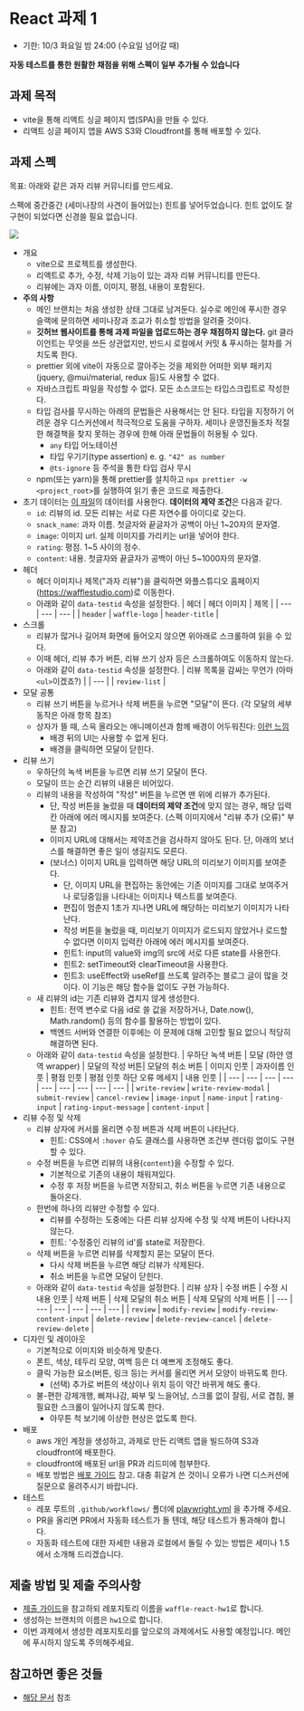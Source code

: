 # React 과제 1

- 기한: 10/3 화요일 밤 24:00 (수요일 넘어갈 때)

**자동 테스트를 통한 원활한 채점을 위해 스펙이 일부 추가될 수 있습니다**

## 과제 목적

- vite을 통해 리액트 싱글 페이지 앱(SPA)을 만들 수 있다.
- 리액트 싱글 페이지 앱을 AWS S3와 Cloudfront를 통해 배포할 수 있다.

## 과제 스펙

목표: 아래와 같은 과자 리뷰 커뮤니티를 만드세요.

스펙에 중간중간 (세미나장의 사견이 들어있는) 힌트를 넣어두었습니다.
힌트 없이도 잘 구현이 되었다면 신경쓸 필요 없습니다.

![](hw.png)

- 개요
  - vite으로 프로젝트를 생성한다.
  - 리액트로 추가, 수정, 삭제 기능이 있는 과자 리뷰 커뮤니티를 만든다.
  - 리뷰에는 과자 이름, 이미지, 평점, 내용이 포함된다.
- **주의 사항**
  - 메인 브랜치는 처음 생성한 상태 그대로 남겨둔다. 실수로 메인에 푸시한 경우 슬랙에 문의하면 세미나장과 조교가 취소할 방법을 알려줄 것이다.
  - **깃허브 웹사이트를 통해 과제 파일을 업로드하는 경우 채점하지 않는다.** git 클라이언트는 무엇을 쓰든 상관없지만, 반드시 로컬에서 커밋 & 푸시하는 절차를 거치도록 한다.
  - prettier 외에 vite이 자동으로 깔아주는 것을 제외한 어떠한 외부 패키지(jquery, @mui/material, redux 등)도 사용할 수 없다.
  - 자바스크립트 파일을 작성할 수 없다. 모든 소스코드는 타입스크립트로 작성한다.
  - 타입 검사를 무시하는 아래의 문법들은 사용해서는 안 된다. 타입을 지정하기 어려운 경우 디스커션에서 적극적으로 도움을 구하자. 세미나 운영진들조차 적절한 해결책을 찾지 못하는 경우에 한해 아래 문법들이 허용될 수 있다.
    - `any` 타입 어노테이션
    - 타입 우기기(type assertion) e. g. `"42" as number`
    - `@ts-ignore` 등 주석을 통한 타입 검사 무시
  - npm(또는 yarn)을 통해 prettier를 설치하고 `npx prettier -w <project_root>`를 실행하여 읽기 좋은 코드로 제출한다.
- 초기 데이터는 [이 파일](data.json)의 데이터를 사용한다. **데이터의 제약 조건**은 다음과 같다.
  - `id`: 리뷰의 id. 모든 리뷰는 서로 다른 자연수를 아이디로 갖는다.
  - `snack_name`: 과자 이름. 첫글자와 끝글자가 공백이 아닌 1~20자의 문자열.
  - `image`: 이미지 url. 실제 이미지를 가리키는 url을 넣어야 한다.
  - `rating`: 평점. 1~5 사이의 정수.
  - `content`: 내용. 첫글자와 끝글자가 공백이 아닌 5~1000자의 문자열.
- 헤더
  - 헤더 이미지나 제목("과자 리뷰")을 클릭하면 와플스튜디오 홈페이지(https://wafflestudio.com)로 이동한다.
  - 아래와 같이 `data-testid` 속성을 설정한다.
    | 헤더 | 헤더 이미지 | 제목 |
    | --- | --- | --- |
    | `header` | `waffle-logo` | `header-title` |
- 스크롤
  - 리뷰가 많거나 길어져 화면에 들어오지 않으면 위아래로 스크롤하여 읽을 수 있다.
  - 이때 헤더, 리뷰 추가 버튼, 리뷰 쓰기 상자 등은 스크롤하여도 이동하지 않는다.
  - 아래와 같이 `data-testid` 속성을 설정한다.
    | 리뷰 목록을 감싸는 무언가 (아마 `<ul>`이겠죠?) |
    | --- |
    | `review-list` |
- 모달 공통
  - 리뷰 쓰기 버튼을 누르거나 삭제 버튼을 누르면 "모달"이 뜬다. (각 모달의 세부 동작은 아래 항목 참조)
  - 상자가 뜰 때, 스윽 올라오는 애니메이션과 함께 배경이 어두워진다: [이런 느낌](https://getbootstrap.com/docs/4.0/components/modal/#vertically-centered)
    - 배경 뒤의 UI는 사용할 수 없게 된다.
    - 배경을 클릭하면 모달이 닫힌다.
- 리뷰 쓰기
  - 우하단의 녹색 버튼을 누르면 리뷰 쓰기 모달이 뜬다.
  - 모달이 뜨는 순간 리뷰의 내용은 비어있다.
  - 리뷰의 내용을 작성하여 "작성" 버튼을 누르면 맨 위에 리뷰가 추가된다.
    - 단, 작성 버튼을 눌렀을 때 **데이터의 제약 조건**에 맞지 않는 경우, 해당 입력칸 아래에 에러 메시지를 보여준다. (스펙 이미지에서 "리뷰 추가 (오류)" 부분 참고)
    - 이미지 URL에 대해서는 제약조건을 검사하지 않아도 된다. 단, 아래의 보너스를 해결하면 좋은 일이 생길지도 모른다.
    - (보너스) 이미지 URL을 입력하면 해당 URL의 미리보기 이미지를 보여준다.
      - 단, 이미지 URL을 편집하는 동안에는 기존 이미지를 그대로 보여주거나 로딩중임을 나타내는 이미지나 텍스트를 보여준다.
      - 편집이 멈춘지 1초가 지나면 URL에 해당하는 미리보기 이미지가 나타난다.
      - 작성 버튼을 눌렀을 때, 미리보기 이미지가 로드되지 않았거나 로드할 수 없다면 이미지 입력칸 아래에 에러 메시지를 보여준다.
      - 힌트1: input의 value와 img의 src에 서로 다른 state를 사용한다.
      - 힌트2: setTimeout와 clearTimeout을 사용한다.
      - 힌트3: useEffect와 useRef를 쓰도록 알려주는 블로그 글이 많을 것이다. 이 기능은 해당 함수들 없이도 구현 가능하다.
  - 새 리뷰의 id는 기존 리뷰와 겹치지 않게 생성한다.
    - 힌트: 전역 변수로 다음 id로 쓸 값을 저장하거나, Date.now(), Math.random() 등의 함수를 활용하는 방법이 있다.
    - 백엔드 서버와 연결한 이후에는 이 문제에 대해 고민할 필요 없으니 적당히 해결하면 된다.
  - 아래와 같이 `data-testid` 속성을 설정한다.
    | 우하단 녹색 버튼 | 모달 (하얀 영역 wrapper) | 모달의 작성 버튼| 모달의 취소 버튼 | 이미지 인풋 | 과자이름 인풋 | 평점 인풋 | 평점 인풋 하단 오류 메세지 | 내용 인풋 |
    | --- | --- | --- | --- | --- | --- | --- | --- | --- |
    | `write-review` | `write-review-modal` | `submit-review` | `cancel-review` | `image-input` | `name-input` | `rating-input` | `rating-input-message` | `content-input` |
- 리뷰 수정 및 삭제
  - 리뷰 상자에 커서를 올리면 수정 버튼과 삭제 버튼이 나타난다.
    - 힌트: CSS에서 `:hover` 슈도 클래스를 사용하면 조건부 렌더링 없이도 구현할 수 있다.
  - 수정 버튼을 누르면 리뷰의 내용(`content`)을 수정할 수 있다.
    - 기본적으로 기존의 내용이 채워져있다.
    - 수정 후 저장 버튼을 누르면 저장되고, 취소 버튼을 누르면 기존 내용으로 돌아온다.
  - 한번에 하나의 리뷰만 수정할 수 있다.
    - 리뷰를 수정하는 도중에는 다른 리뷰 상자에 수정 및 삭제 버튼이 나타나지 않는다.
    - 힌트: '수정중인 리뷰의 id'를 state로 저장한다.
  - 삭제 버튼을 누르면 리뷰를 삭제할지 묻는 모달이 뜬다.
    - 다시 삭제 버튼을 누르면 해당 리뷰가 삭제된다.
    - 취소 버튼을 누르면 모달이 닫힌다.
  - 아래와 같이 `data-testid` 속성을 설정한다.
    | 리뷰 상자 | 수정 버튼 | 수정 시 내용 인풋 | 삭제 버튼 | 삭제 모달의 취소 버튼 | 삭제 모달의 삭제 버튼 |
    | --- | --- | --- | --- | --- | --- |
    | `review` | `modify-review` | `modify-review-content-input` | `delete-review` | `delete-review-cancel` | `delete-review-delete` |
- 디자인 및 레이아웃
  - 기본적으로 이미지와 비슷하게 맞춘다.
  - 폰트, 색상, 테두리 모양, 여백 등은 더 예쁘게 조정해도 좋다.
  - 클릭 가능한 요소(버튼, 링크 등)는 커서를 올리면 커서 모양이 바뀌도록 한다.
    - (선택) 추가로 버튼의 색상이나 위치 등이 약간 바뀌게 해도 좋다.
  - 불-편한 강제개행, 삐져나감, 짜부 및 느을어남, 스크롤 없이 잘림, 서로 겹침, 불필요한 스크롤이 일어나지 않도록 한다.
    - 아무튼 척 보기에 이상한 현상은 없도록 한다.
- 배포
  - aws 개인 계정을 생성하고, 과제로 만든 리액트 앱을 빌드하여 S3과 cloudfront에 배포한다.
  - cloudfront에 배포된 url을 PR과 리드미에 첨부한다.
  - 배포 방법은 [배포 가이드](s3-guide.md) 참고. 대충 휘갈겨 쓴 것이니 오류가 나면 디스커션에 질문으로 올려주시기 바랍니다.
- 테스트
  - 레포 루트의 `.github/workflows/` 폴더에 [playwright.yml](./hw-test/playwright.yml) 을 추가해 주세요.
  - PR을 올리면 PR에서 자동화 테스트가 돌 텐데, 해당 테스트가 통과해야 합니다.
  - 자동화 테스트에 대한 자세한 내용과 로컬에서 돌릴 수 있는 방법은 세미나 1.5에서 소개해 드리겠습니다.

## 제출 방법 및 제출 주의사항

- [제출 가이드](../hw-guide.md)을 참고하되 레포지토리 이름을 `waffle-react-hw1`로 합니다.
- 생성하는 브랜치의 이름은 `hw1`으로 합니다.
- 이번 과제에서 생성한 레포지토리를 앞으로의 과제에서도 사용할 예정입니다. 메인에 푸시하지 않도록 주의해주세요.

## 참고하면 좋은 것들

- [해당 문서](../study-links.md) 참조
